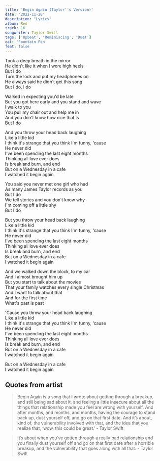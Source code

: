 ```yaml
---
title: 'Begin Again (Taylor''s Version)'
date: "2022-11-28"
description: "Lyrics"
album: Red
track: 16
songwriter: Taylor Swift
tags: ['Upbeat', 'Reminiscing', 'Duet']
cat: 'Fountain Pen'
feat: false
---
```

<p className="verse-one">
Took a deep breath in the mirror <br />
He didn't like it when I wore high heels <br />
But I do <br />
Turn the lock and put my headphones on <br />
He always said he didn't get this song <br />
But I do, I do <br />
</p>
<p className="verse-two">
Walked in expecting you'd be late <br />
But you got here early and you stand and wave <br />
I walk to you <br />
You pull my chair out and help me in <br />
And you don't know how nice that is <br />
But I do <br />
</p>
<p className="chorus">
And you throw your head back laughing <br />
Like a little kid <br />
I think it's strange that you think I'm funny, 'cause <br />
He never did <br />
I've been spending the last eight months <br />
Thinking all love ever does <br />
Is break and burn, and end <br />
But on a Wednesday in a cafe <br />
I watched it begin again <br />
</p>
<p className="verse-three">
You said you never met one girl who had <br />
As many James Taylor records as you <br />
But I do <br />
We tell stories and you don't know why <br />
I'm coming off a little shy <br />
But I do <br />
</p>
<p className="chorus">
But you throw your head back laughing <br />
Like a little kid <br />
I think it's strange that you think I'm funny, 'cause <br />
He never did <br />
I've been spending the last eight months <br />
Thinking all love ever does <br />
Is break and burn, and end <br />
But on a Wednesday in a cafe <br />
I watched it begin again <br />
</p>
<p className="bridge">
And we walked down the block, to my car <br />
And I almost brought him up <br />
But you start to talk about the movies <br />
That your family watches every single Christmas <br />
And I want to talk about that <br />
And for the first time <br />
What's past is past <br />
</p>
<p className="chorus">
'Cause you throw your head back laughing <br />
Like a little kid <br />
I think it's strange that you think I'm funny, 'cause <br />
He never did <br />
I've been spending the last eight months <br />
Thinking all love ever does <br />
Is break and burn, and end <br />
But on a Wednesday in a cafe <br />
I watched it begin again <br />
</p>
<p className="outro">
But on a Wednesday in a cafe <br />
I watched it begin again <br />
</p>


## Quotes from artist

<blockquote>
Begin Again is a song that I wrote about getting through a breakup, and still being sad about it, and feeling a little insecure about all the things that relationship made you feel are wrong with yourself. And after months, and months, and months, having the courage to stand back up, dust yourself off, and go on that first date. And it’s about, kind of, the vulnerability involved with that, and the idea that you realize that, ‘wow, this could be great.’ - Taylor Swift
</blockquote>
<blockquote>
It’s about when you’ve gotten through a really bad relationship and you finally dust yourself off and go on that first date after a horrible breakup, and the vulnerability that goes along with all that. - Taylor Swift
</blockquote>